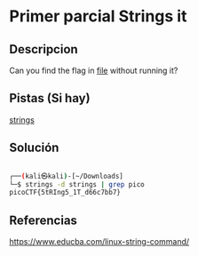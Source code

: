 # Primer parcial Strings it

## Descripcion

Can you find the flag in [file](https://jupiter.challenges.picoctf.org/static/94d00153b0057d37da225ee79a846c62/strings) without running it?

## Pistas (Si hay)

[strings](https://linux.die.net/man/1/strings)

## Solución

``` Bash

┌──(kali㉿kali)-[~/Downloads]
└─$ strings -d strings | grep pico
picoCTF{5tRIng5_1T_d66c7bb7}

```

## Referencias

https://www.educba.com/linux-string-command/